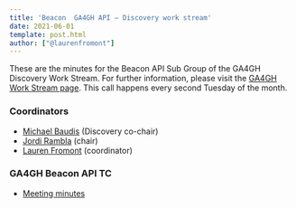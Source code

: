```yaml
---
title: 'Beacon  GA4GH API — Discovery work stream'
date: 2021-06-01
template: post.html
author: ["@laurenfromont"]
---
```


These are the minutes for the Beacon API Sub Group of the GA4GH Discovery Work Stream. For further information, please visit the [GA4GH Work Stream page](https://www.ga4gh.org/how-we-work/workstreams/). 
This call happens every second Tuesday of the month.
 
<!--more-->

### Coordinators

* [Michael Baudis](https://beacon-project.io/people/Michael-Baudis/) (Discovery co-chair)
* [Jordi Rambla](https://beacon-project.io/people/Jordi-Rambla/) (chair)
* [Lauren Fromont](https://beacon-project.io/people/Lauren-Fromont/) (coordinator)

### GA4GH Beacon API TC

* [Meeting minutes](https://docs.google.com/document/d/1tHCUhzR-OuzNelgOH2cTlWJ0LjDSkpz99sQAMRlrTSE/edit)
